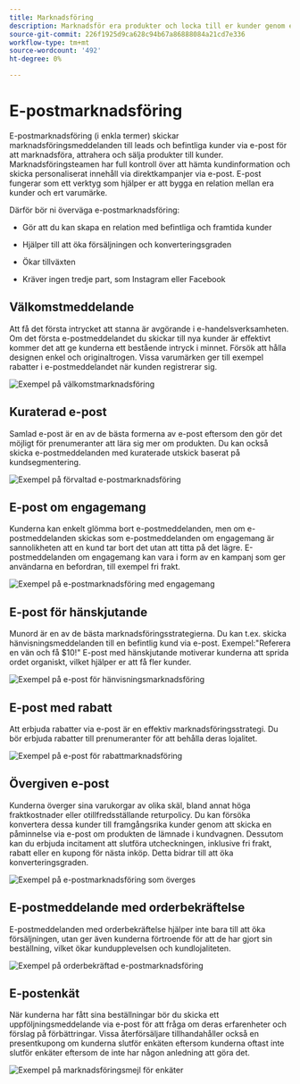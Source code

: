 ```yaml
---
title: Marknadsföring
description: Marknadsför era produkter och locka till er kunder genom e-handelskampanjer.
source-git-commit: 226f1925d9ca628c94b67a86888084a21cd7e336
workflow-type: tm+mt
source-wordcount: '492'
ht-degree: 0%

---
```



# E-postmarknadsföring

E-postmarknadsföring (i enkla termer) skickar marknadsföringsmeddelanden till leads och befintliga kunder via e-post för att marknadsföra, attrahera och sälja produkter till kunder. Marknadsföringsteamen har full kontroll över att hämta kundinformation och skicka personaliserat innehåll via direktkampanjer via e-post. E-post fungerar som ett verktyg som hjälper er att bygga en relation mellan era kunder och ert varumärke.

Därför bör ni överväga e-postmarknadsföring:

- Gör att du kan skapa en relation med befintliga och framtida kunder

- Hjälper till att öka försäljningen och konverteringsgraden

- Ökar tillväxten

- Kräver ingen tredje part, som Instagram eller Facebook

## Välkomstmeddelande

Att få det första intrycket att stanna är avgörande i e-handelsverksamheten. Om det första e-postmeddelandet du skickar till nya kunder är effektivt kommer det att ge kunderna ett bestående intryck i minnet. Försök att hålla designen enkel och originaltrogen. Vissa varumärken ger till exempel rabatter i e-postmeddelandet när kunden registrerar sig.

![Exempel på välkomstmarknadsföring](../../assets/playbooks/marketing-email-welcome.png)

## Kuraterad e-post

Samlad e-post är en av de bästa formerna av e-post eftersom den gör det möjligt för prenumeranter att lära sig mer om produkten. Du kan också skicka e-postmeddelanden med kuraterade utskick baserat på kundsegmentering.

![Exempel på förvaltad e-postmarknadsföring](../../assets/playbooks/marketing-email-curated.png)

## E-post om engagemang

Kunderna kan enkelt glömma bort e-postmeddelanden, men om e-postmeddelanden skickas som e-postmeddelanden om engagemang är sannolikheten att en kund tar bort det utan att titta på det lägre. E-postmeddelanden om engagemang kan vara i form av en kampanj som ger användarna en befordran, till exempel fri frakt.

![Exempel på e-postmarknadsföring med engagemang](../../assets/playbooks/marketing-email-engagement.png)

## E-post för hänskjutande

Munord är en av de bästa marknadsföringsstrategierna. Du kan t.ex. skicka hänvisningsmeddelanden till en befintlig kund via e-post. Exempel:&quot;Referera en vän och få $10!&quot; E-post med hänskjutande motiverar kunderna att sprida ordet organiskt, vilket hjälper er att få fler kunder.

![Exempel på e-post för hänvisningsmarknadsföring](../../assets/playbooks/marketing-email-referral.png)

## E-post med rabatt

Att erbjuda rabatter via e-post är en effektiv marknadsföringsstrategi. Du bör erbjuda rabatter till prenumeranter för att behålla deras lojalitet.

![Exempel på e-post för rabattmarknadsföring](../../assets/playbooks/marketing-email-discount.png)

## Övergiven e-post

Kunderna överger sina varukorgar av olika skäl, bland annat höga fraktkostnader eller otillfredsställande returpolicy. Du kan försöka konvertera dessa kunder till framgångsrika kunder genom att skicka en påminnelse via e-post om produkten de lämnade i kundvagnen. Dessutom kan du erbjuda incitament att slutföra utcheckningen, inklusive fri frakt, rabatt eller en kupong för nästa inköp. Detta bidrar till att öka konverteringsgraden.

![Exempel på e-postmarknadsföring som överges](../../assets/playbooks/marketing-email-abandon.png)

## E-postmeddelande med orderbekräftelse

E-postmeddelanden med orderbekräftelse hjälper inte bara till att öka försäljningen, utan ger även kunderna förtroende för att de har gjort sin beställning, vilket ökar kundupplevelsen och kundlojaliteten.

![Exempel på orderbekräftad e-postmarknadsföring](../../assets/playbooks/marketing-email-order-confirmation.png)

## E-postenkät

När kunderna har fått sina beställningar bör du skicka ett uppföljningsmeddelande via e-post för att fråga om deras erfarenheter och förslag på förbättringar. Vissa återförsäljare tillhandahåller också en presentkupong om kunderna slutför enkäten eftersom kunderna oftast inte slutför enkäter eftersom de inte har någon anledning att göra det.

![Exempel på marknadsföringsmejl för enkäter](../../assets/playbooks/marketing-email-survey.png)
